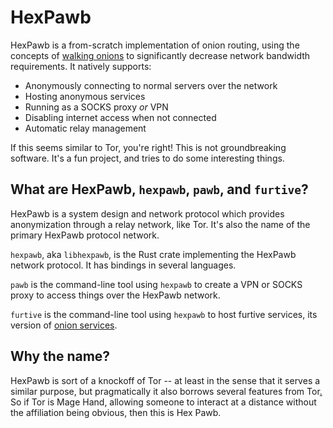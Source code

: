 # HexPawb

HexPawb is a from-scratch implementation of onion routing, using the concepts of [walking onions](https://www.usenix.org/system/files/sec20-komlo.pdf) to significantly decrease network bandwidth requirements.
It natively supports:

- Anonymously connecting to normal servers over the network
- Hosting anonymous services
- Running as a SOCKS proxy *or* VPN
- Disabling internet access when not connected
- Automatic relay management

If this seems similar to Tor, you're right!
This is not groundbreaking software.
It's a fun project, and tries to do some interesting things.

## What are HexPawb, `hexpawb`, `pawb`, and `furtive`?

HexPawb is a system design and network protocol which provides anonymization through a relay network, like Tor.
It's also the name of the primary HexPawb protocol network.

`hexpawb`, aka `libhexpawb`, is the Rust crate implementing the HexPawb network protocol.
It has bindings in several languages.

`pawb` is the command-line tool using `hexpawb` to create a VPN or SOCKS proxy to access things over the HexPawb network.

`furtive` is the command-line tool using `hexpawb` to host furtive services, its version of [onion services](https://community.torproject.org/onion-services/).

## Why the name?

HexPawb is sort of a knockoff of Tor -- at least in the sense that it serves a similar purpose, but pragmatically it also borrows several features from Tor[.](https://e926.net/posts?tags=paws "I'm a furry, you can guess the real reason.")
So if Tor is Mage Hand, allowing someone to interact at a distance without the affiliation being obvious, then this is Hex Pawb.

